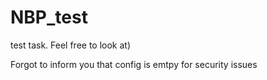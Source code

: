 # NBP_test
test task. Feel free to look at)

Forgot to inform you that config is emtpy for security issues
